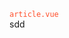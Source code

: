 <!--
 * @Description: In User Settings Edit
 * @Author: your name
 * @Date: 2019-07-14 20:48:40
 * @LastEditTime: 2019-07-14 20:48:40
 * @LastEditors: your name
 -->
<code style="color: #ff502c">article.vue</code>  
sdd